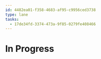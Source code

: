 ```yaml
---
id: 4482ea01-f358-4683-af95-c9956ced3738
type: lane
tasks:
  - 17de34fd-3374-473a-9f85-0279fe408466
---
```


# In Progress
